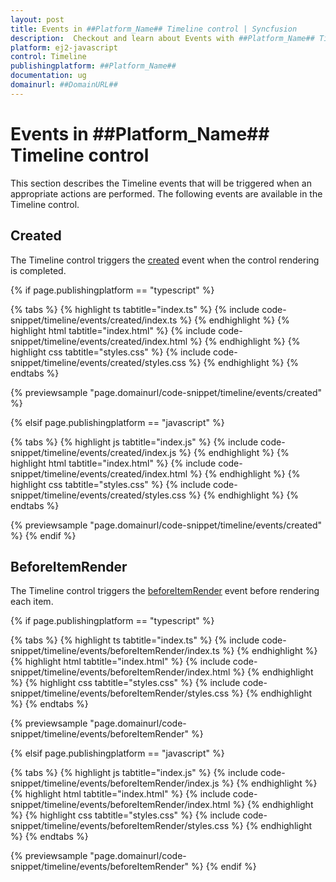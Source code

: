 ```yaml
---
layout: post
title: Events in ##Platform_Name## Timeline control | Syncfusion
description:  Checkout and learn about Events with ##Platform_Name## Timeline control of Syncfusion Essential JS 2 and more.
platform: ej2-javascript
control: Timeline
publishingplatform: ##Platform_Name##
documentation: ug
domainurl: ##DomainURL##
---
```


# Events in ##Platform_Name## Timeline control

This section describes the Timeline events that will be triggered when an appropriate actions are performed. The following events are available in the Timeline control.

## Created

The Timeline control triggers the [created](../api/timeline#created) event when the control rendering is completed.

{% if page.publishingplatform == "typescript" %}

 {% tabs %}
{% highlight ts tabtitle="index.ts" %}
{% include code-snippet/timeline/events/created/index.ts %}
{% endhighlight %}
{% highlight html tabtitle="index.html" %}
{% include code-snippet/timeline/events/created/index.html %}
{% endhighlight %}
{% highlight css tabtitle="styles.css" %}
{% include code-snippet/timeline/events/created/styles.css %}
{% endhighlight %}
{% endtabs %}

{% previewsample "page.domainurl/code-snippet/timeline/events/created" %}

{% elsif page.publishingplatform == "javascript" %}

{% tabs %}
{% highlight js tabtitle="index.js" %}
{% include code-snippet/timeline/events/created/index.js %}
{% endhighlight %}
{% highlight html tabtitle="index.html" %}
{% include code-snippet/timeline/events/created/index.html %}
{% endhighlight %}
{% highlight css tabtitle="styles.css" %}
{% include code-snippet/timeline/events/created/styles.css %}
{% endhighlight %}
{% endtabs %}

{% previewsample "page.domainurl/code-snippet/timeline/events/created" %}
{% endif %}

## BeforeItemRender

The Timeline control triggers the [beforeItemRender](../api/timeline#beforeItemRender) event before rendering each item.

{% if page.publishingplatform == "typescript" %}

{% tabs %}
{% highlight ts tabtitle="index.ts" %}
{% include code-snippet/timeline/events/beforeItemRender/index.ts %}
{% endhighlight %}
{% highlight html tabtitle="index.html" %}
{% include code-snippet/timeline/events/beforeItemRender/index.html %}
{% endhighlight %}
{% highlight css tabtitle="styles.css" %}
{% include code-snippet/timeline/events/beforeItemRender/styles.css %}
{% endhighlight %}
{% endtabs %}

{% previewsample "page.domainurl/code-snippet/timeline/events/beforeItemRender" %}

{% elsif page.publishingplatform == "javascript" %}

{% tabs %}
{% highlight js tabtitle="index.js" %}
{% include code-snippet/timeline/events/beforeItemRender/index.js %}
{% endhighlight %}
{% highlight html tabtitle="index.html" %}
{% include code-snippet/timeline/events/beforeItemRender/index.html %}
{% endhighlight %}
{% highlight css tabtitle="styles.css" %}
{% include code-snippet/timeline/events/beforeItemRender/styles.css %}
{% endhighlight %}
{% endtabs %}

{% previewsample "page.domainurl/code-snippet/timeline/events/beforeItemRender" %}
{% endif %}